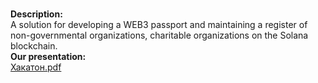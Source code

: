 <br><b>Description:</b><br>
A solution for developing a WEB3 passport and maintaining a register of non-governmental organizations, charitable organizations on the Solana blockchain.
<br><b>Our presentation: </b><br>
[Хакатон.pdf](https://github.com/VarnavaA/HelpSpaceMintSolanaNFT/files/14909786/2.pdf)

